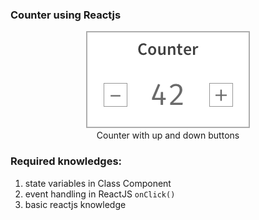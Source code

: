 ### Counter using Reactjs

<p align="center">
	<img src="https://github.com/101t/react-tutorial/blob/master/homeworks/img/counter-plain.png" ><br>
	Counter with up and down buttons
</p>

### Required knowledges:

1. state variables in Class Component
2. event handling in ReactJS `onClick()`
3. basic reactjs knowledge